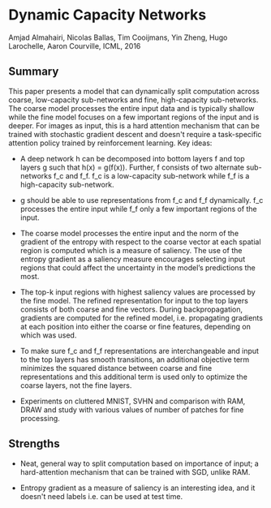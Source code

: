 # Dynamic Capacity Networks

Amjad Almahairi, Nicolas Ballas, Tim Cooijmans, Yin Zheng, Hugo Larochelle, Aaron Courville, ICML, 2016

## Summary

This paper presents a model that can dynamically split computation across coarse, low-capacity sub-networks and fine, high-capacity sub-networks. The coarse model processes the entire input data and is typically shallow while the fine model focuses on a few important regions of the input and is deeper. For images as input, this is a hard attention mechanism that can be trained with stochastic gradient descent and doesn't require a task-specific attention policy trained by reinforcement learning. Key ideas:

- A deep network h can be decomposed into bottom layers f and top layers g such that h(x) = g(f(x)). Further, f consists of two alternate sub-networks f\_c and f\_f. f\_c is a low-capacity sub-network while f\_f is a high-capacity sub-network.

- g should be able to use representations from f\_c and f\_f dynamically. f\_c processes the entire input while f\_f only a few important regions of the input.

- The coarse model processes the entire input and the norm of the gradient of the entropy with respect to the coarse vector at each spatial region is computed which is a measure of saliency. The use of the entropy gradient as a saliency measure encourages selecting input regions that could affect the uncertainty in the model’s predictions the most.

- The top-k input regions with highest saliency values are processed by the fine model. The refined representation for input to the top layers consists of both coarse and fine vectors. During backpropagation, gradients are computed for the refined model, i.e. propagating gradients at each position into either the coarse or fine features, depending on which was used.

- To make sure f\_c and f\_f representations are interchangeable and input to the top layers has smooth transitions, an additional objective term minimizes the squared distance between coarse and fine representations and this additional term is used only to optimize the coarse layers, not the fine layers.

- Experiments on cluttered MNIST, SVHN and comparison with RAM, DRAW and study with various values of number of patches for fine processing.

## Strengths

- Neat, general way to split computation based on importance of input; a hard-attention mechanism that can be trained with SGD, unlike RAM.

- Entropy gradient as a measure of saliency is an interesting idea, and it doesn't need labels i.e. can be used at test time.